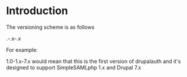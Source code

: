 # Introduction #

The versioning scheme is as follows

<drupalauth major version>.<drupalauth minor version>-<SimpleSAMLphp major version>.x-<Drupal major version>.x

For example:

1.0-1.x-7.x would mean that this is the first version of drupalauth and it's designed to support SimpleSAMLphp 1.x and Drupal 7.x